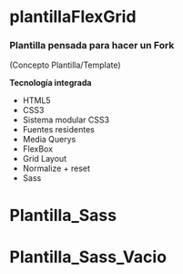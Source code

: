 # plantillaFlexGrid

### Plantilla pensada para hacer un Fork
(Concepto Plantilla/Template)

__Tecnología integrada__
- HTML5
- CSS3
- Sistema modular CSS3
- Fuentes residentes
- Media Querys
- FlexBox
- Grid Layout
- Normalize + reset
- Sass

# Plantilla_Sass
# Plantilla_Sass_Vacio
